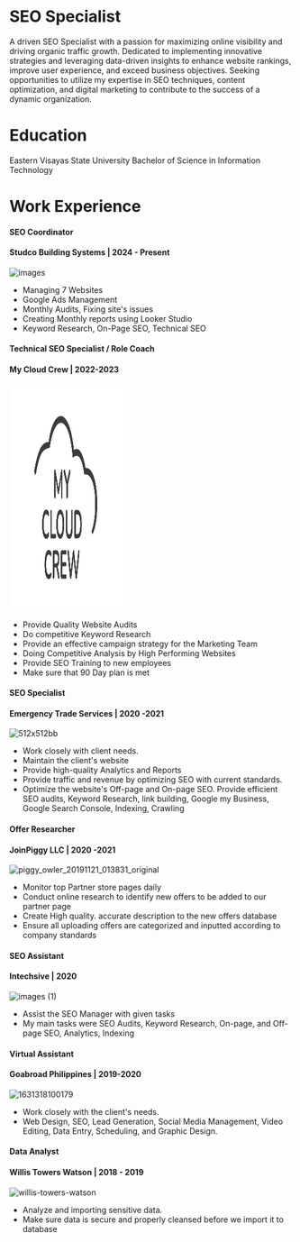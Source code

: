 # SEO Specialist
A driven SEO Specialist with a passion for maximizing online visibility and driving organic traffic growth. Dedicated to implementing innovative strategies and leveraging data-driven insights to enhance website rankings, improve user experience, and exceed business objectives. Seeking opportunities to utilize my expertise in SEO techniques, content optimization, and digital marketing to contribute to the success of a dynamic organization.

# Education
Eastern Visayas State University
Bachelor of Science in Information Technology

# Work Experience

#### SEO Coordinator
#### Studco Building Systems | 2024 - Present
![images](https://github.com/jaysay69/jaysayportfolio/assets/21257104/11177bac-a469-4b95-b4b5-4454eeaf1b7e)

- Managing 7 Websites
- Google Ads Management
- Monthly Audits, Fixing site's issues
- Creating Monthly reports using Looker Studio
- Keyword Research, On-Page SEO, Technical SEO

#### Technical SEO Specialist / Role Coach
#### My Cloud Crew | 2022-2023
<img src="MC.png" width="200" height="400" />

 - Provide Quality Website Audits
 - Do competitive Keyword Research
 - Provide an effective campaign strategy for the Marketing Team
 - Doing Competitive Analysis by High Performing Websites
 - Provide SEO Training to new employees 
 - Make sure that 90 Day plan is met

#### SEO Specialist
#### Emergency Trade Services | 2020 -2021
![512x512bb](https://github.com/jaysay69/jaysayportfolio/assets/21257104/8447174c-17de-42b9-a366-24e08fff3417)

- Work closely with client needs.
- Maintain the client's website
- Provide high-quality Analytics and Reports
- Provide traffic and revenue by optimizing SEO with current standards.
- Optimize the website's Off-page and On-page SEO. Provide efficient SEO audits, Keyword Research, link building, Google my Business, Google Search Console, Indexing, Crawling
  
#### Offer Researcher
#### JoinPiggy LLC | 2020 -2021
![piggy_owler_20191121_013831_original](https://github.com/jaysay69/jaysayportfolio/assets/21257104/2da11887-7f32-4095-a677-7abe8cea5500)

- Monitor top Partner store pages daily
- Conduct online research to identify new offers to be added to our partner page 
- Create High quality. accurate description to the new offers database
- Ensure all uploading offers are categorized and inputted  according to company standards

#### SEO Assistant 
#### Intechsive | 2020
![images (1)](https://github.com/jaysay69/jaysayportfolio/assets/21257104/8882fbdc-f177-49f2-925f-bbb95954b627)

- Assist the SEO Manager with given tasks
- My main tasks were SEO Audits, Keyword Research, On-page, and Off-page SEO, Analytics, Indexing

#### Virtual Assistant
#### Goabroad Philippines | 2019-2020 
![1631318100179](https://github.com/jaysay69/jaysayportfolio/assets/21257104/230a1881-a311-43e0-be4c-9dd6b311cf7e)

- Work closely with the client's needs.
- Web Design, SEO, Lead Generation, Social Media Management, Video Editing,
Data Entry, Scheduling, and Graphic Design.

#### Data Analyst
#### Willis Towers Watson | 2018 - 2019
![willis-towers-watson](https://github.com/jaysay69/jaysayportfolio/assets/21257104/46491cfd-6514-4d6d-91ea-c510c9605c7b)

- Analyze and importing sensitive data.
- Make sure data is secure and properly cleansed before we import it to database

